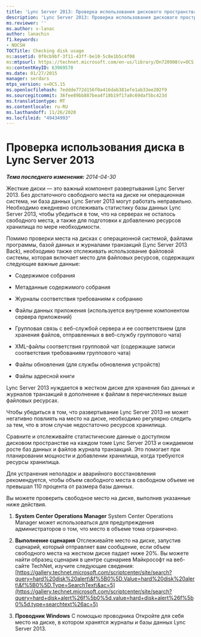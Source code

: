 ```yaml
---
title: 'Lync Server 2013: Проверка использования дискового пространства'
description: 'Lync Server 2013: Проверка использования дискового пространства.'
ms.reviewer: ''
ms.author: v-lanac
author: lanachin
f1.keywords:
- NOCSH
TOCTitle: Checking disk usage
ms:assetid: 0f0cb9bf-3f11-43ff-be10-5c8e1b5c4f08
ms:mtpsurl: https://technet.microsoft.com/en-us/library/Dn720908(v=OCS.15)
ms:contentKeyID: 63969578
ms.date: 01/27/2015
manager: serdars
mtps_version: v=OCS.15
ms.openlocfilehash: 7eddde772d156f0a416dab381efe1ab33ee202f9
ms.sourcegitcommit: 36fee89bb887bea4f18b19f17a8c69daf5bc423d
ms.translationtype: MT
ms.contentlocale: ru-RU
ms.lasthandoff: 11/26/2020
ms.locfileid: "49434993"
---
```

# <a name="checking-disk-usage-in-lync-server-2013"></a>Проверка использования диска в Lync Server 2013

<div data-xmlns="http://www.w3.org/1999/xhtml">

<div class="topic" data-xmlns="http://www.w3.org/1999/xhtml" data-msxsl="urn:schemas-microsoft-com:xslt" data-cs="https://msdn.microsoft.com/">

<div data-asp="https://msdn2.microsoft.com/asp">



</div>

<div id="mainSection">

<div id="mainBody">

<span> </span>

_**Тема последнего изменения:** 2014-04-30_

Жесткие диски — это важный компонент развертывания Lync Server 2013. Без достаточного свободного места на диске ни операционная система, ни база данных Lync Server 2013 могут работать неправильно. Необходимо ежедневно отслеживать статистику базы данных Lync Server 2013, чтобы убедиться в том, что на серверах не осталось свободного места, а также для подготовки к добавлению ресурсов хранилища по мере необходимости.

Помимо проверки места на дисках с операционной системой, файлами программы, базой данных и журналами транзакций (Lync Server 2013 Back), необходимо также отслеживать использование файловой системы, которая включает место для файловых ресурсов, содержащих следующие важные данные:

  - Содержимое собрания

  - Метаданные содержимого собрания

  - Журналы соответствия требованиям к собранию

  - Файлы данных приложения (используется внутренне компонентом сервера приложений)

  - Групповая связь с веб-службой сервера и ее соответствием (для хранения файлов, отправленных в веб-службу группового чата)

  - XML-файлы соответствия групповой чат (содержащие записи соответствия требованиям группового чата)

  - Файлы обновления (для службы обновления устройств)

  - Файлы адресной книги

Lync Server 2013 нуждается в жестком диске для хранения баз данных и журналов транзакций в дополнение к файлам в перечисленных выше файловых ресурсах.

Чтобы убедиться в том, что развертывание Lync Server 2013 не может негативно повлиять на место на диске, необходимо регулярно следить за тем, что в этом случае недостаточно ресурсов хранилища.

Сравните и отслеживайте статистические данные о доступном дисковом пространстве на каждом томе Lync Server 2013 и ожидаемом росте баз данных и файлов журнала транзакций. Это помогает при планировании мощности и добавлении хранилища, когда требуются ресурсы хранилища.

Для устранения неполадок и аварийного восстановления рекомендуется, чтобы объем свободного места в свободном объеме не превышал 110 процента от размера базы данных.

Вы можете проверить свободное место на диске, выполнив указанные ниже действия.

1.  **System Center Operations Manager**   System Center Operations Manager может использоваться для предупреждения администраторов о том, что место в объеме тома ограничено.

2.  **Выполнение сценария**   Отслеживайте место на диске, запустив сценарий, который отправляет вам сообщение, если объем свободного места на жестком диске падает ниже 20%. Вы можете найти образец сценария в центре сценариев Майкрософт на веб-сайте TechNet, изучите следующие сведения: [https://gallery.technet.microsoft.com/scriptcenter/site/search?query=hard%20disk%20alert\&f%5B0%5D.Value=hard%20disk%20alert\&f%5B0%5D.Type=SearchText\&ac=5](https://gallery.technet.microsoft.com/scriptcenter/site/search?query=hard+disk+alert%26f%5b0%5d.value=hard+disk+alert%26f%5b0%5d.type=searchtext%26ac=5)

3.  **Проводник Windows**   С помощью проводника Откройте для себя место на диске, в котором хранятся журналы и базы данных Lync Server 2013.

</div>

<span> </span>

</div>

</div>

</div>

